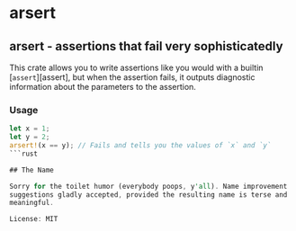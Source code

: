 # arsert

## arsert - assertions that fail very sophisticatedly

This crate allows you to write assertions like you would with a
builtin [`assert`][assert], but when the assertion fails, it outputs
diagnostic information about the parameters to the assertion.

### Usage

```rust # compile_fail
let x = 1;
let y = 2;
arsert!(x == y); // Fails and tells you the values of `x` and `y`
```rust

## The Name

Sorry for the toilet humor (everybody poops, y'all). Name improvement
suggestions gladly accepted, provided the resulting name is terse and
meaningful.

License: MIT
